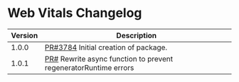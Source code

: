 # Web Vitals Changelog

| Version | Description |
|---------|-------------|
| 1.0.0   | [PR#3784](https://github.com/bbc/psammead/pull/3784) Initial creation of package. |
| 1.0.1   | [PR#](https://github.com/bbc/psammead/pull/) Rewrite async function to prevent regeneratorRuntime errors |

